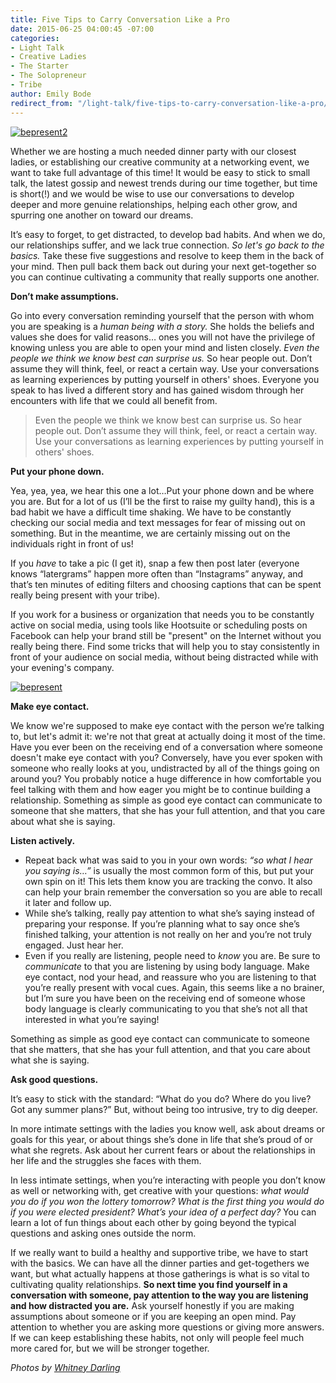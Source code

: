 ```yaml
---
title: Five Tips to Carry Conversation Like a Pro
date: 2015-06-25 04:00:45 -07:00
categories:
- Light Talk
- Creative Ladies
- The Starter
- The Solopreneur
- Tribe
author: Emily Bode
redirect_from: "/light-talk/five-tips-to-carry-conversation-like-a-pro/"
---
```


[![bepresent2](https://yellow-blog-images.imgix.net/2015/06/bepresent2.jpg)](https://yellow-blog-images.imgix.net/2015/06/bepresent2.jpg)

Whether we are hosting a much needed dinner party with our closest ladies, or establishing our creative community at a networking event, we want to take full advantage of this time! It would be easy to stick to small talk, the latest gossip and newest trends during our time together, but time is short(!) and we would be wise to use our conversations to develop deeper and more genuine relationships, helping each other grow, and spurring one another on toward our dreams.

It’s easy to forget, to get distracted, to develop bad habits. And when we do, our relationships suffer, and we lack true connection. _So let's go back to the basics._ Take these five suggestions and resolve to keep them in the back of your mind. Then pull back them back out during your next get-together so you can continue cultivating a community that really supports one another.

**Don’t make assumptions.**

Go into every conversation reminding yourself that the person with whom you are speaking is a _human being with a story._ She holds the beliefs and values she does for valid reasons… ones you will not have the privilege of knowing unless you are able to open your mind and listen closely. _Even the people we think we know best can surprise us._ So hear people out. Don’t assume they will think, feel, or react a certain way. Use your conversations as learning experiences by putting yourself in others' shoes. Everyone you speak to has lived a different story and has gained wisdom through her encounters with life that we could all benefit from.

> Even the people we think we know best can surprise us. So hear people out. Don’t assume they will think, feel, or react a certain way. Use your conversations as learning experiences by putting yourself in others' shoes.

**Put your phone down.**

Yea, yea, yea, we hear this one a lot…Put your phone down and be where you are. But for a lot of us (I’ll be the first to raise my guilty hand), this is a bad habit we have a difficult time shaking. We have to be constantly checking our social media and text messages for fear of missing out on something. But in the meantime, we are certainly missing out on the individuals right in front of us!

If you _have_ to take a pic (I get it), snap a few then post later (everyone knows “latergrams” happen more often than “Instagrams” anyway, and that’s ten minutes of editing filters and choosing captions that can be spent really being present with your tribe).

If you work for a business or organization that needs you to be constantly active on social media, using tools like Hootsuite or scheduling posts on Facebook can help your brand still be "present" on the Internet without you really being there. Find some tricks that will help you to stay consistently in front of your audience on social media, without being distracted while with your evening's company.

[![bepresent](https://yellow-blog-images.imgix.net/2015/06/bepresent.jpg)](https://yellow-blog-images.imgix.net/2015/06/bepresent.jpg)

**Make eye contact.**

We know we're supposed to make eye contact with the person we’re talking to, but let's admit it: we're not that great at actually doing it most of the time. Have you ever been on the receiving end of a conversation where someone doesn't make eye contact with you? Conversely, have you ever spoken with someone who really looks at you, undistracted by all of the things going on around you? You probably notice a huge difference in how comfortable you feel talking with them and how eager you might be to continue building a relationship. Something as simple as good eye contact can communicate to someone that she matters, that she has your full attention, and that you care about what she is saying.

**Listen actively.**

* Repeat back what was said to you in your own words: _“so what I hear you saying is…”_ is usually the most common form of this, but put your own spin on it! This lets them know you are tracking the convo. It also can help your brain remember the conversation so you are able to recall it later and follow up.
* While she’s talking, really pay attention to what she’s saying instead of preparing your response. If you’re planning what to say once she’s finished talking, your attention is not really on her and you’re not truly engaged. Just hear her.
* Even if you really are listening, people need to _know_ you are. Be sure to _communicate_ to that you are listening by using body language. Make eye contact, nod your head, and reassure who you are listening to that you’re really present with vocal cues. Again, this seems like a no brainer, but I’m sure you have been on the receiving end of someone whose body language is clearly communicating to you that she’s not all that interested in what you’re saying!

Something as simple as good eye contact can communicate to someone that she matters, that she has your full attention, and that you care about what she is saying.

**Ask good questions.**

It’s easy to stick with the standard: “What do you do? Where do you live? Got any summer plans?” But, without being too intrusive, try to dig deeper.

In more intimate settings with the ladies you know well, ask about dreams or goals for this year, or about things she’s done in life that she’s proud of or what she regrets. Ask about her current fears or about the relationships in her life and the struggles she faces with them.

In less intimate settings, when you’re interacting with people you don’t know as well or networking with, get creative with your questions: _what would you do if you won the lottery tomorrow? What is the first thing you would do if you were elected president? What’s your idea of a perfect day?_ You can learn a lot of fun things about each other by going beyond the typical questions and asking ones outside the norm.

If we really want to build a healthy and supportive tribe, we have to start with the basics. We can have all the dinner parties and get-togethers we want, but what actually happens at those gatherings is what is so vital to cultivating quality relationships. **So next time you find yourself in a conversation with someone, pay attention to the way you are listening and how distracted you are.** Ask yourself honestly if you are making assumptions about someone or if you are keeping an open mind. Pay attention to whether you are asking more questions or giving more answers. If we can keep establishing these habits, not only will people feel much more cared for, but we will be stronger together.

_Photos by [Whitney Darling](http://whitneydarling.com/)_
